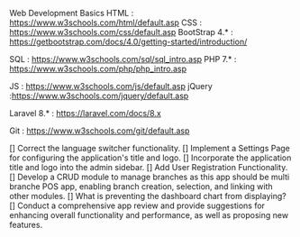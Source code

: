 
Web Development Basics
HTML		  : https://www.w3schools.com/html/default.asp
CSS			  : https://www.w3schools.com/css/default.asp
BootStrap 4.* : https://getbootstrap.com/docs/4.0/getting-started/introduction/

SQL           : https://www.w3schools.com/sql/sql_intro.asp
PHP 7.*       : https://www.w3schools.com/php/php_intro.asp

JS			  : https://www.w3schools.com/js/default.asp
jQuery        :https://www.w3schools.com/jquery/default.asp




Laravel 8.*   : https://laravel.com/docs/8.x

Git           : https://www.w3schools.com/git/default.asp


[] Correct the language switcher functionality.
[] Implement a Settings Page for configuring the application's title and logo.
[] Incorporate the application title and logo into the admin sidebar.
[] Add User Registration Functionality.
[] Develop a CRUD module to manage branches as this app should be multi branche POS app, enabling branch creation, selection, and linking with other modules.
[] What is preventing the dashboard chart from displaying?
[] Conduct a comprehensive app review and provide suggestions for enhancing overall functionality and performance, as well as proposing new features.


